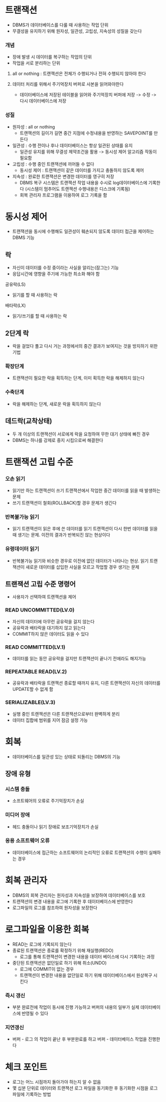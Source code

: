 # 트랜잭션

- DBMS가 데이터베이스를 다룰 때 사용하는 작업 단위
- 무결성을 유지하기 위해 원자성, 일관성, 고립성, 지속성의 성질을 갖는다

### 개념

- 장애 발생 시 데이터를 복구하는 작업의 단위
- 작업을 서로 분리하는 단위

1. all or nothing : 트랜잭션은 전체가 수행되거나 전혀 수행되지 않아야 한다
2. 데이터 처리를 위해서 주기억장치 버퍼로 사본을 읽어와야한다

   - 데이터베이스에 저장된 테이블을 읽어와 주기억장치 버퍼에 저장 -> 수정 -> 다시 데이터베이스에 저장

### 성질

- 원자성 : all or nothing
  - 트랜잭션의 길이가 길면 중간 지점에 수정내용을 반영하는 SAVEPOINT를 만든다
- 일관성 : 수행 전이나 후나 데이터베이스는 항상 일관된 상태를 유지
  - 일관성 유지를 위해 무결성 제약조건을 활용 -> 동시성 제어 알고리즘 작동이 필요함
- 고립성 : 수행 중인 트랜잭션에 끼어들 수 없다
  - 동시성 제어 : 트랜잭션이 같은 데이터를 가지고 충돌하지 않도록 제어
- 지속성 : 완료한 트랜잭션은 변경한 데이터를 영구히 저장
  - DBMS 복구 시스템은 트랜잭션 작업 내용을 수시로 log데이터베이스에 기록한다 (시스템이 멈추어도 트랜잭션 수행내용은 디스크에 기록됨)
  - 회복 관리자 프로그램을 이용하여 로그 기록을 함

# 동시성 제어

- 트랜잭션을 동시에 수행해도 일관성이 훼손되지 않도록 데이터 접근을 제어하는 DBMS 기능

## 락

- 자신이 데이터를 수정 중이라는 사실을 알리는(잠그는) 기능
- 응답시간에 영향을 주기에 가능한 최소화 해야 함

공유락(LS)

- 읽기를 할 때 사용하는 락

배타락(LX)

- 읽기/쓰기를 할 때 사용하는 락

## 2단계 락

- 락을 걸었다 풀고 다시 거는 과정에서의 중간 결과가 보여지는 것을 방지하기 위한 기법

### 확장단계

- 트랜잭션이 필요한 락을 획득하는 단계, 이미 획득한 락을 해제하지 않는다

### 수축단계

- 락을 해제하는 단계, 새로운 락을 획득하지 않는다

## 데드락(교착상태)

- 두 개 이상의 트랜잭션이 서로에게 락을 요청하여 무한 대기 상태에 빠진 경우
- DBMS는 하나를 강제로 중지 시킴으로써 해결한다

# 트랜잭션 고립 수준

### 오손 읽기

- 읽기만 하는 트랜잭션이 쓰기 트랜잭션에서 작업한 중간 데이터를 읽을 때 발생하는 문제
- 쓰기 트랜잭션이 철회(ROLLBACK)할 경우 문제가 생긴다

### 반복불가능 읽기

- 읽기 트랜잭션이 읽은 후에 쓴 데이터를 읽기 트랜잭션이 다시 한번 데이터를 읽을 때 생기는 문제. 이전의 결과가 반복되진 않는 현상이다

### 유령데이터 읽기

- 반복불가능 읽기와 비슷한 경우로 이전에 없던 데이터가 나타나는 현상. 읽기 트랜잭션이 새로운 데이터를 삽입한 사실을 모르고 작업할 경우 생기는 문제

## 트랜잭션 고립 수준 명령어

- 사용자가 선택하여 트랜잭션을 제어

### READ UNCOMMITTED(LV.0)

- 자신의 데이터에 아무런 공유락을 걸지 않는다
- 공유락과 배타락을 대기하지 않고 읽는다
- COMMIT하지 않은 데이터도 읽을 수 있다

### READ COMMITTED(LV.1)

- 데이터를 읽는 동안 공유락을 걸지만 트랜잭션이 끝나기 전에라도 해지가능

### REPEATABLE READ(LV.2)

- 공유락과 배타락을 트랜잭션 종료할 때까지 유지, 다른 트랜잭션이 자신의 데이터를 UPDATE할 수 없게 함

### SERIALIZABLE(LV.3)

- 실행 중인 트랜잭션은 다른 트랜잭션으로부터 완벽하게 분리
- 데이터 집합에 범위를 지어 잠금 설정 가능

# 회복

- 데이터베이스를 일관성 있는 상태로 되돌리는 DBMS의 기능

## 장애 유형

### 시스템 충돌

- 소프트웨어의 오류로 주기억장치가 손실

### 미디어 장애

- 헤드 충돌이나 읽기 장애로 보조기억장치가 손실

### 응용 소프트웨어 오류

- 데이터베이스에 접근하는 소프트웨어의 논리적인 오류로 트랜잭션의 수행이 실패하는 경우

# 회복 관리자

- DBMS의 회복 관리자는 원자성과 지속성을 보장하여 데이터베이스를 보호
- 트랜잭션의 변경 내용을 로그에 기록한 후 데이터베이스에 반영한다
- 로그파일의 로그를 참조하여 원자성을 보장한다

# 로그파일을 이용한 회복

- READ는 로그에 기록되지 않는다
- 종료된 트랜잭션은 종료를 확정하기 위해 재실행(REDO)
  - 로그를 통해 트랜잭션이 변경한 내용을 데이터 베이스에 다시 기록하는 과정
- 중단된 트랜잭션은 없던일로 하기 위해 취소(UNDO)
  - 로그에 COMMIT이 없는 경우
  - 트랜잭션이 변경한 내용을 없던일로 하기 위해 데이터베이스에서 원상복구 시킨다

### 즉시 갱신

- 부분 완료전에 작업이 동시에 진행 가능하고 버퍼의 내용의 일부가 실제 데이터베이스에 반영될 수 있다

### 지연갱신

- 버퍼 - 로그 의 작업이 끝난 후 부분완료를 하고 버퍼 - 데이터베이스 작업을 진행한다

# 체크 포인트

- 로그는 어느 시점까지 돌아가야 하는지 알 수 없음
- 몇 십분 단위로 데이터와 트랜잭션 로그 파일을 동기화한 후 동기화한 시점을 로그파일에 기록하는 방법
